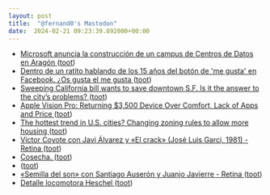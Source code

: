 ```yaml
---
layout: post
title:  "@fernand0's Mastodon"
date:  2024-02-21 09:23:39.892000+00:00
---
```

*  [Microsoft anuncia la construcción de un campus de Centros de Datos en Aragón  ](https://www.diariodelaltoaragon.es/noticias/aragon/2024/02/19/microsoft-anuncia-la-construccion-de-un-campus-de-centros-de-datos-en-aragon-1712433-daa.html) ([toot](https://mastodon.social/@fernand0/111968742270036331))
*  [Dentro de un ratito hablando de los 15 años del botón de &#39;me gusta&#39; en Facebook. ¿Os gusta el me gusta ](https://mastodon.social/@fernand0/111968488708000746) ([toot](https://mastodon.social/@fernand0/111968488708000746))
*  [Sweeping California bill wants to save downtown S.F. Is it the answer to the city’s problems?  ](https://www.sfchronicle.com/sf/article/s-f-downtown-wiener-ceqa-18672243.php) ([toot](https://mastodon.social/@fernand0/111967142351060501))
*  [Apple Vision Pro: Returning $3,500 Device Over Comfort, Lack of Apps and Price ](https://www.bloomberg.com/news/newsletters/2024-02-18/apple-vision-pro-returning-3-500-device-over-comfort-lack-of-apps-and-price-lsrk88m) ([toot](https://mastodon.social/@fernand0/111965134023637139))
*  [The hottest trend in U.S. cities? Changing zoning rules to allow more housing  ](https://www.npr.org/2024/02/17/1229867031/housing-shortage-zoning-reform-cities) ([toot](https://mastodon.social/@fernand0/111965018536412666))
*  [Víctor Coyote con Javi Álvarez y «El crack» (José Luis Garci, 1981) - Retina ](https://festivalretina.com/victor-coyote-con-javi-alvarez-y-el-crack-jose-luis-garci-1981) ([toot](https://mastodon.social/@fernand0/111964827884625253))
*  [Cosecha. ](https://avecesunafoto.wordpress.com/2024/02/20/cosecha) ([toot](https://mastodon.social/@fernand0/111964744327358623))
*  [ ](https://mastodon.social/users/fernand0/statuses/111964740495430086/activity) ([toot](https://mastodon.social/users/fernand0/statuses/111964740495430086/activity))
*  [«Semilla del son» con Santiago Auserón y Juanjo Javierre - Retina ](https://festivalretina.com/semilla-del-son-con-santiago-auseron-y-juanjo-javierre) ([toot](https://mastodon.social/@fernand0/111964459899592949))
*  [Detalle locomotora Heschel ](https://www.flickr.com/photos/fernand0/53530873524) ([toot](https://mastodon.social/@fernand0/111964369017569828))

